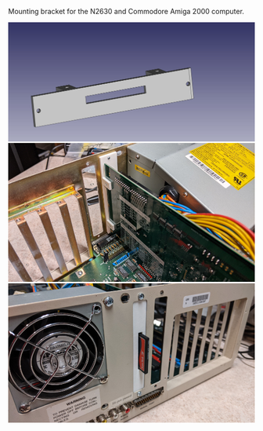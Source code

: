 Mounting bracket for the N2630 and Commodore Amiga 2000 computer.

<img src="/Images/N2630-A2000-Bracket.jpg">
<img src="/Images/A2000-Bracket-1.jpg">
<img src="/Images/A2000-Bracket-2.jpg">

